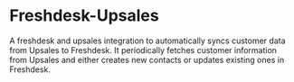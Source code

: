 # Freshdesk-Upsales
A freshdesk and upsales integration to automatically syncs customer data from Upsales to Freshdesk. It periodically fetches customer information from Upsales and either creates new contacts or updates existing ones in Freshdesk.
